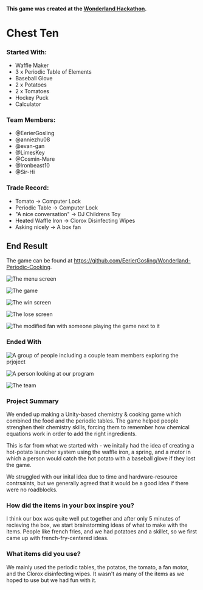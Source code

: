#### This game was created at the [Wonderland Hackathon](https://github.com/hackclub/wonderland).


# Chest Ten

### Started With:
- Waffle Maker
- 3 x Periodic Table of Elements
- Baseball Glove
- 2 x Potatoes
- 2 x Tomatoes
- Hockey Puck
- Calculator

### Team Members:
- @EerierGosling
- @anniezhu08
- @evan-gan
- @LimesKey
- @Cosmin-Mare
- @Ironbeast10
- @Sir-Hi

### Trade Record:
- Tomato -> Computer Lock
- Periodic Table -> Computer Lock
- "A nice conversation" -> DJ Childrens Toy
- Heated Waffle Iron -> Clorox Disinfecting Wipes
- Asking nicely -> A box fan

## End Result

The game can be found at https://github.com/EerierGosling/Wonderland-Periodic-Cooking.

![The menu screen](ReadMe_Pictures/open_screen.png)

![The game](ReadMe_Pictures/game.png)

![The win screen](ReadMe_Pictures/win_screen.png)

![The lose screen](ReadMe_Pictures/lose_screen.png)

![The modified fan with someone playing the game next to it](ReadMe_Pictures/tablefan.jpeg)

### Ended With

![A group of people including a couple team members exploring the prjoject](ReadMe_Pictures/IMG_1412.jpg)

![A person looking at our program](ReadMe_Pictures/IMG_1404.jpg)

![The team](ReadMe_Pictures/team.jpeg)

### Project Summary
We ended up making a Unity-based chemistry & cooking game which combined the food and the periodic tables. The game helped people strenghen their chemistry skills, forcing them to remember how chemical equations work in order to add the right ingredients.

This is far from what we started with - we initally had the idea of creating a hot-potato launcher system using the waffle iron, a spring, and a motor in which a person would catch the hot potato with a baseball glove if they lost the game.

We struggled with our inital idea due to time and hardware-resource contrsaints, but we generally agreed that it would be a good idea if there were no roadblocks.

### How did the items in your box inspire you?
I think our box was quite well put together and after only 5 minutes of recieving the box, we start brainstorming ideas of what to make with the items. People like french fries, and we had potatoes and a skillet, so we first came up with french-fry-centered ideas.

### What items did you use?
We mainly used the periodic tables, the potatos, the tomato, a fan motor, and the Clorox disinfecting wipes. It wasn't as many of the items as we hoped to use but we had fun with it.